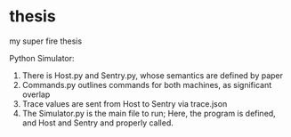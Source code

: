 # thesis
my super fire thesis

Python Simulator:
1. There is Host.py and Sentry.py, whose semantics are defined by paper
2. Commands.py outlines commands for both machines, as significant overlap
3. Trace values are sent from Host to Sentry via trace.json
4. The Simulator.py is the main file to run; Here, the program is defined, and Host and Sentry and properly called.
